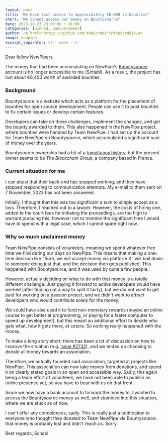 ```yaml
---
layout: post
title: "We have lost access to approximately €6,000 in bounties"
short: "We cannot access our money on Bountysource"
date: 2023-10-23 23:00:00 + 01:00
categories: [pinned, announcement]
author: <a href="https://github.com/theScrabi">@theScrabi</a>
image: newpipe
excerpt_separator: <!-- more -->
---
```

Dear fellow NewPipers,

The money that had been accumulating on NewPipe's [Bountysource](https://bountysource.com/) account is no longer accessible to me (Schabi). As a result, the project has lost about €6,400 worth of awarded bounties.
<!-- more -->
### Background

Bountysource is a website which acts as a platform for the placement of bounties for open source development. People can use it to post bounties to fix certain issues or develop certain features.

Developers can take on these challenges, implement the changes, and get the bounty awarded to them. This also happened in the NewPipe project, where bounties were handled by Team NewPipe. I had set up the account for Team NewPipe on Bountysource, which accumulated a significant sum of money over the years.

Bountysource ownership had a bit of a [tumultuous history](https://en.wikipedia.org/wiki/Bountysource#History), but the present owner seems to be _The Blockchain Group_, a company based in France.

### Current situation for me

I can attest that their back-end has stopped working, and they have stopped responding to communication attempts. My e-mail to them sent on 7 November, 2023 has not been answered.

Initially, I thought that this was too significant a sum to simply accept as a loss. Therefore, I reached out to a lawyer. However, the costs of hiring one, added to the court fees for initiating the proceedings, are too high to warrant pursuing this, however; not to mention the significant time I would have to spend with a legal case, which I cannot spare right now.

### Why so much unclaimed money

Team NewPipe consists of volunteers, meaning we spend whatever free time we find during our days on NewPipe. This means that making a one-time decision like "Sure, we will accept money via platform X" will boil down to someone doing just that, and the decision then gets published. This happened with Bountysource, and it was used by quite a few people.

However, actually deciding on what to do with that money is a totally different challenge. Just paying it forward to active developers would have worked (after finding out a way to split it fairly), but we did not want to get paid for working on a passion project, and we didn't want to attract developers who would contribute solely for the money.

We could have also used it to fund non-monetary rewards (maybe an online course to get better at programming, or paying for a faster computer to speed up development), but this meant an additional effort to decide who gets what, how it gets there, et cetera. So nothing really happened with the money.

To make a long story short: there has been a lot of discussion on how to improve the situation (e.g. [issue #2732](https://github.com/TeamNewPipe/NewPipe/issues/2732)), and we ended up choosing to donate all money towards an association.

Therefore, we actually founded said association, targeted at projects like NewPipe. This association can now take money from donations, and spend it on clearly stated goals in an open and accessible way. Sadly, this again being a team effort of volunteers, we have not been able to publish an online presence yet, so you have to bear with us on that front.

Since we now have a bank account to forward the money to, I wanted to access the Bountysource money as well, and stumbled into this situation, where we are stuck as of now.

I can't offer any condolences, sadly. This is really just a notification to everyone who thought they donated to Team NewPipe via Bountysource: that money is probably lost and didn't reach us. Sorry.

Best regards,
Schabi
